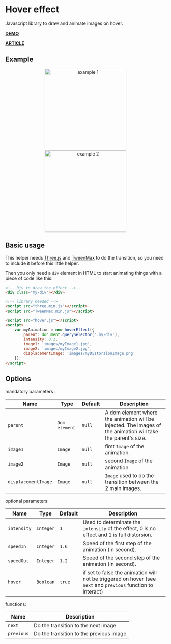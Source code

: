 # Hover effect

Javascript library to draw and animate images on hover.

[**DEMO**](https://tympanus.net/Development/DistortionHoverEffect/)

[**ARTICLE**](https://tympanus.net/codrops/2018/04/10/webgl-distortion-hover-effects/)

## Example
<p align="center">
    <img alt="example 1" src="gifs/1.gif" width="256">
    <img alt="example 2" src="gifs/2.gif" width="256">
</p>

## Basic usage

This helper needs [Three.js](https://threejs.org) and [TweenMax](https://greensock.com/) to do the transition, so you need to include it before this little helper.

Then you only need a `div` element in HTML to start animating things with a piece of code like this:

```html
<!-- Div to draw the effect -->
<div class="my-div"></div>

<!-- library needed -->
<script src="three.min.js"></script>
<script src="TweenMax.min.js"></script>

<script src="hover.js"></script>
<script>
    var myAnimation = new hoverEffect({
        parent: document.querySelector('.my-div'),
        intensity: 0.3,
        image1: 'images/myImage1.jpg',
        image2: 'images/myImage2.jpg',
        displacementImage: 'images/myDistorsionImage.png'
    });
</script>
```


## Options

mandatory parameters :

| Name                    | Type                    | Default         | Description |
|-------------------------|-------------------------|-----------------|-------------|
|`parent`                 | `Dom element`   | `null`          | A dom element where the animation will be injected. The images of the animation will take the parent's size. |
|`image1`                  | `Image`      | `null`            | first `Image` of the animation. |
|`image2`                  | `Image`      | `null`            | second `Image` of the animation. |
|`displacementImage`                  | `Image`      | `null`            | `Image` used to do the transition between the 2 main images. |

optional parameters:

| Name                    | Type                    | Default         | Description |
|-------------------------|-------------------------|-----------------|-------------|
|`intensity`                      | `Integer`   | `1`             | Used to determinate the `intensity` of the effect, 0 is no effect and 1 is full distorsion. |
|`speedIn`                      | `Integer`   | `1.6`             | Speed of the first step of the animation (in second). |
|`speedOut`                      | `Integer`   | `1.2`             | Speed of the second step of the animation (in second). |
|`hover`                      | `Boolean`   | `true`             | if set to false the animation will not be triggered on hover (see `next` and `previous` function to interact) |

functions:

| Name                    | Description             |
|-------------------------|-------------------------|
|`next`                   | Do the transition to the next image |
|`previous`               | Do the transition to the previous image |
